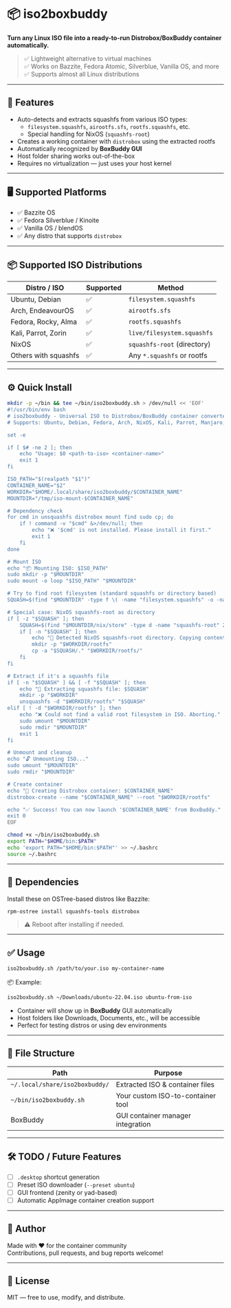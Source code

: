 # 📦 iso2boxbuddy

**Turn any Linux ISO file into a ready-to-run Distrobox/BoxBuddy container automatically.**

> ✅ Lightweight alternative to virtual machines  
> ✅ Works on Bazzite, Fedora Atomic, Silverblue, Vanilla OS, and more  
> ✅ Supports almost all Linux distributions

---

## 🚀 Features

- Auto-detects and extracts squashfs from various ISO types:
  - `filesystem.squashfs`, `airootfs.sfs`, `rootfs.squashfs`, etc.
  - Special handling for NixOS (`squashfs-root`)
- Creates a working container with `distrobox` using the extracted rootfs
- Automatically recognized by **BoxBuddy GUI**
- Host folder sharing works out-of-the-box
- Requires no virtualization — just uses your host kernel

---

## 🖥️ Supported Platforms

- ✅ Bazzite OS
- ✅ Fedora Silverblue / Kinoite
- ✅ Vanilla OS / blendOS
- ✅ Any distro that supports `distrobox`

---

## 📦 Supported ISO Distributions

| Distro / ISO             | Supported | Method                         |
|-------------------------|-----------|--------------------------------|
| Ubuntu, Debian          | ✅        | `filesystem.squashfs`          |
| Arch, EndeavourOS       | ✅        | `airootfs.sfs`                 |
| Fedora, Rocky, Alma     | ✅        | `rootfs.squashfs`              |
| Kali, Parrot, Zorin     | ✅        | `live/filesystem.squashfs`     |
| NixOS                   | ✅        | `squashfs-root` (directory)    |
| Others with squashfs    | ✅        | Any `*.squashfs` or rootfs     |

---

## ⚙️ Quick Install

```bash
mkdir -p ~/bin && tee ~/bin/iso2boxbuddy.sh > /dev/null << 'EOF'
#!/usr/bin/env bash
# iso2boxbuddy - Universal ISO to Distrobox/BoxBuddy container converter
# Supports: Ubuntu, Debian, Fedora, Arch, NixOS, Kali, Parrot, Manjaro, etc.

set -e

if [ $# -ne 2 ]; then
    echo "Usage: $0 <path-to-iso> <container-name>"
    exit 1
fi

ISO_PATH="$(realpath "$1")"
CONTAINER_NAME="$2"
WORKDIR="$HOME/.local/share/iso2boxbuddy/$CONTAINER_NAME"
MOUNTDIR="/tmp/iso-mount-$CONTAINER_NAME"

# Dependency check
for cmd in unsquashfs distrobox mount find sudo cp; do
    if ! command -v "$cmd" &>/dev/null; then
        echo "❌ '$cmd' is not installed. Please install it first."
        exit 1
    fi
done

# Mount ISO
echo "📦 Mounting ISO: $ISO_PATH"
sudo mkdir -p "$MOUNTDIR"
sudo mount -o loop "$ISO_PATH" "$MOUNTDIR"

# Try to find root filesystem (standard squashfs or directory based)
SQUASH=$(find "$MOUNTDIR" -type f \( -name "filesystem.squashfs" -o -name "rootfs.squashfs" -o -name "livecd.squashfs" -o -name "airootfs.sfs" -o -name "live/filesystem" -o -name "*.squashfs" \) 2>/dev/null | head -n 1)

# Special case: NixOS squashfs-root as directory
if [ -z "$SQUASH" ]; then
    SQUASH=$(find "$MOUNTDIR/nix/store" -type d -name "squashfs-root" 2>/dev/null | head -n 1)
    if [ -n "$SQUASH" ]; then
        echo "📂 Detected NixOS squashfs-root directory. Copying contents..."
        mkdir -p "$WORKDIR/rootfs"
        cp -a "$SQUASH/." "$WORKDIR/rootfs/"
    fi
fi

# Extract if it's a squashfs file
if [ -n "$SQUASH" ] && [ -f "$SQUASH" ]; then
    echo "📂 Extracting squashfs file: $SQUASH"
    mkdir -p "$WORKDIR"
    unsquashfs -d "$WORKDIR/rootfs" "$SQUASH"
elif [ ! -d "$WORKDIR/rootfs" ]; then
    echo "❌ Could not find a valid root filesystem in ISO. Aborting."
    sudo umount "$MOUNTDIR"
    sudo rmdir "$MOUNTDIR"
    exit 1
fi

# Unmount and cleanup
echo "🔓 Unmounting ISO..."
sudo umount "$MOUNTDIR"
sudo rmdir "$MOUNTDIR"

# Create container
echo "🐳 Creating Distrobox container: $CONTAINER_NAME"
distrobox-create --name "$CONTAINER_NAME" --root "$WORKDIR/rootfs"

echo "✅ Success! You can now launch '$CONTAINER_NAME' from BoxBuddy."
exit 0
EOF

chmod +x ~/bin/iso2boxbuddy.sh
export PATH="$HOME/bin:$PATH"
echo 'export PATH="$HOME/bin:$PATH"' >> ~/.bashrc
source ~/.bashrc
```

---

## 🔧 Dependencies

Install these on OSTree-based distros like Bazzite:

```bash
rpm-ostree install squashfs-tools distrobox
```

> ⚠️ Reboot after installing if needed.

---

## ✅ Usage

```bash
iso2boxbuddy.sh /path/to/your.iso my-container-name
```

📦 Example:

```bash
iso2boxbuddy.sh ~/Downloads/ubuntu-22.04.iso ubuntu-from-iso
```

- Container will show up in **BoxBuddy** GUI automatically
- Host folders like Downloads, Documents, etc., will be accessible
- Perfect for testing distros or using dev environments

---

## 📁 File Structure

| Path                                | Purpose                            |
|-------------------------------------|------------------------------------|
| `~/.local/share/iso2boxbuddy/`     | Extracted ISO & container files    |
| `~/bin/iso2boxbuddy.sh`            | Your custom ISO-to-container tool  |
| BoxBuddy                           | GUI container manager integration  |

---

## 🛠 TODO / Future Features

- [ ] `.desktop` shortcut generation
- [ ] Preset ISO downloader (`--preset ubuntu`)
- [ ] GUI frontend (zenity or yad-based)
- [ ] Automatic AppImage container creation support

---

## 👤 Author

Made with ❤️ for the container community  
Contributions, pull requests, and bug reports welcome!

---

## 🪪 License

MIT — free to use, modify, and distribute.

